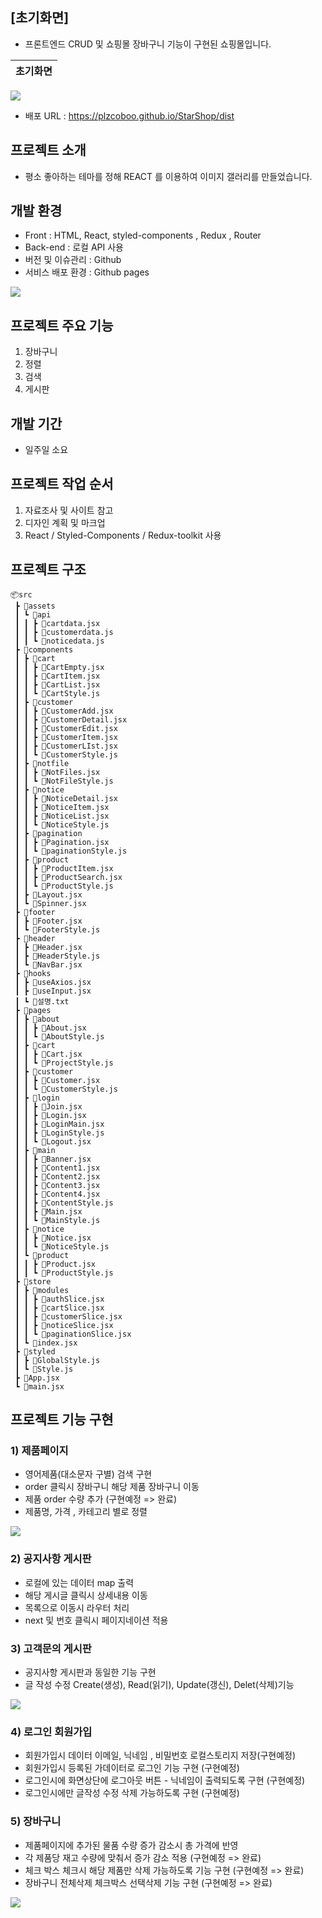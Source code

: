 ## [초기화면]
- 프론트엔드 CRUD 및 쇼핑몰 장바구니 기능이 구현된 쇼핑몰입니다.

| 초기화면 |
|----------|
<img src="./public/readme/first.png">

- 배포 URL : https://plzcoboo.github.io/StarShop/dist

## 프로젝트 소개

- 평소 좋아하는 테마를 정해 REACT 를 이용하여 이미지 갤러리를 만들었습니다.

## 개발 환경

- Front : HTML, React, styled-components , Redux , Router
- Back-end : 로컬 API 사용
- 버전 및 이슈관리 : Github
- 서비스 배포 환경 : Github pages

<img src="./public/readme/about.jpg">

## 프로젝트 주요 기능
1. 장바구니
2. 정렬
3. 검색
4. 게시판
   
## 개발 기간

- 일주일 소요 

## 프로젝트 작업 순서
1. 자료조사 및 사이트 참고
2. 디자인 계획 및 마크업
3. React  / Styled-Components / Redux-toolkit 사용

## 프로젝트 구조

```
📦src
 ┣ 📂assets
 ┃ ┗ 📂api
 ┃ ┃ ┣ 📜cartdata.jsx
 ┃ ┃ ┣ 📜customerdata.js
 ┃ ┃ ┗ 📜noticedata.js
 ┣ 📂components
 ┃ ┣ 📂cart
 ┃ ┃ ┣ 📜CartEmpty.jsx
 ┃ ┃ ┣ 📜CartItem.jsx
 ┃ ┃ ┣ 📜CartList.jsx
 ┃ ┃ ┗ 📜CartStyle.js
 ┃ ┣ 📂customer
 ┃ ┃ ┣ 📜CustomerAdd.jsx
 ┃ ┃ ┣ 📜CustomerDetail.jsx
 ┃ ┃ ┣ 📜CustomerEdit.jsx
 ┃ ┃ ┣ 📜CustomerItem.jsx
 ┃ ┃ ┣ 📜CustomerLIst.jsx
 ┃ ┃ ┗ 📜CustomerStyle.js
 ┃ ┣ 📂notfile
 ┃ ┃ ┣ 📜NotFiles.jsx
 ┃ ┃ ┗ 📜NotFileStyle.js
 ┃ ┣ 📂notice
 ┃ ┃ ┣ 📜NoticeDetail.jsx
 ┃ ┃ ┣ 📜NoticeItem.jsx
 ┃ ┃ ┣ 📜NoticeList.jsx
 ┃ ┃ ┗ 📜NoticeStyle.js
 ┃ ┣ 📂pagination
 ┃ ┃ ┣ 📜Pagination.jsx
 ┃ ┃ ┗ 📜paginationStyle.js
 ┃ ┣ 📂product
 ┃ ┃ ┣ 📜ProductItem.jsx
 ┃ ┃ ┣ 📜ProductSearch.jsx
 ┃ ┃ ┗ 📜ProductStyle.js
 ┃ ┣ 📜Layout.jsx
 ┃ ┗ 📜Spinner.jsx
 ┣ 📂footer
 ┃ ┣ 📜Footer.jsx
 ┃ ┗ 📜FooterStyle.js
 ┣ 📂header
 ┃ ┣ 📜Header.jsx
 ┃ ┣ 📜HeaderStyle.js
 ┃ ┗ 📜NavBar.jsx
 ┣ 📂hooks
 ┃ ┣ 📜useAxios.jsx
 ┃ ┣ 📜useInput.jsx
 ┃ ┗ 📜설명.txt
 ┣ 📂pages
 ┃ ┣ 📂about
 ┃ ┃ ┣ 📜About.jsx
 ┃ ┃ ┗ 📜AboutStyle.js
 ┃ ┣ 📂cart
 ┃ ┃ ┣ 📜Cart.jsx
 ┃ ┃ ┗ 📜ProjectStyle.js
 ┃ ┣ 📂customer
 ┃ ┃ ┣ 📜Customer.jsx
 ┃ ┃ ┗ 📜CustomerStyle.js
 ┃ ┣ 📂login
 ┃ ┃ ┣ 📜Join.jsx
 ┃ ┃ ┣ 📜Login.jsx
 ┃ ┃ ┣ 📜LoginMain.jsx
 ┃ ┃ ┣ 📜LoginStyle.js
 ┃ ┃ ┗ 📜Logout.jsx
 ┃ ┣ 📂main
 ┃ ┃ ┣ 📜Banner.jsx
 ┃ ┃ ┣ 📜Content1.jsx
 ┃ ┃ ┣ 📜Content2.jsx
 ┃ ┃ ┣ 📜Content3.jsx
 ┃ ┃ ┣ 📜Content4.jsx
 ┃ ┃ ┣ 📜ContentStyle.js
 ┃ ┃ ┣ 📜Main.jsx
 ┃ ┃ ┗ 📜MainStyle.js
 ┃ ┣ 📂notice
 ┃ ┃ ┣ 📜Notice.jsx
 ┃ ┃ ┗ 📜NoticeStyle.js
 ┃ ┗ 📂product
 ┃ ┃ ┣ 📜Product.jsx
 ┃ ┃ ┗ 📜ProductStyle.js
 ┣ 📂store
 ┃ ┣ 📂modules
 ┃ ┃ ┣ 📜authSlice.jsx
 ┃ ┃ ┣ 📜cartSlice.jsx
 ┃ ┃ ┣ 📜customerSlice.jsx
 ┃ ┃ ┣ 📜noticeSlice.jsx
 ┃ ┃ ┗ 📜paginationSlice.jsx
 ┃ ┗ 📜index.jsx
 ┣ 📂styled
 ┃ ┣ 📜GlobalStyle.js
 ┃ ┗ 📜Style.js
 ┣ 📜App.jsx
 ┗ 📜main.jsx
```

## 프로젝트 기능 구현

### 1) 제품페이지

* 영어제품(대소문자 구별) 검색 구현
* order 클릭시 장바구니 해당 제품 장바구니 이동
* 제품 order 수량 추가 (구현예정 => 완료)
* 제품명, 가격 , 카테고리 별로 정렬
<img src="./public/readme/Product_readme.gif">

### 2) 공지사항 게시판

* 로컬에 있는 데이터 map 출력
* 해당 게시글 클릭시 상세내용 이동
* 목록으로 이동시 라우터 처리
* next 및 번호 클릭시 페이지네이션 적용

### 3) 고객문의 게시판

* 공지사항 게시판과 동일한 기능 구현
* 글 작성 수정 Create(생성), Read(읽기), Update(갱신), Delet(삭제)기능
<img src="./public/readme/CRUD_readme.gif">

### 4) 로그인 회원가입
* 회원가입시 데이터 이메일, 닉네임 , 비밀번호 로컬스토리지 저장(구현예정)
* 회원가입시 등록된 가데이터로 로그인 기능 구현 (구현예정)
* 로그인시에 화면상단에 로그아웃 버튼 - 닉네임이 출력되도록 구현 (구현예정)
* 로그인시에만 글작성 수정 삭제 가능하도록 구현 (구현예정)

### 5) 장바구니
* 제품페이지에 추가된 물품 수량 증가 감소시 총 가격에 반영
* 각 제품당 재고 수량에 맞춰서 증가 감소 적용 (구현예정 => 완료) 
* 체크 박스 체크시 해당 제품만 삭제 가능하도록 기능 구현 (구현예정 => 완료)
* 장바구니 전체삭제 체크박스 선택삭제 기능 구현 (구현예정 => 완료) 
<img src="./public/readme/Cart_readme.gif">



